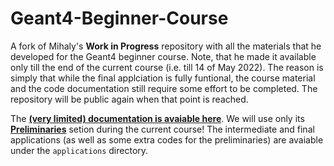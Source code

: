 # Geant4-Beginner-Course

A fork of Mihaly's **Work in Progress** repository with all the materials that he developed for the Geant4 beginner course. 
Note, that he made it available only till the end of the current course (i.e. till 14 of May 2022). The reason is simply that while the 
final applciation is fully funtional, the course material and the code documentation still require some effort to be completed.
The repository will be public again when that point is reached.


The **[(very limited) documentation is avaiable here](https://geant4-beginner-course.readthedocs.io/en/latest/index.html#)**. We will use only its **[Preliminaries](https://geant4-beginner-course.readthedocs.io/en/latest/course-doc/Preliminaries.html)** setion during the current course! The intermediate and final applications (as well as some extra codes for the preliminaries) are avaiable under the ``applications`` directory.    
